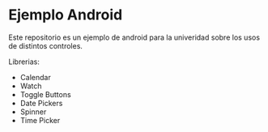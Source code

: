 
Ejemplo Android
=======================================================

Este repositorio es un ejemplo de android para la univeridad sobre los usos de distintos controles.

Librerias:

* Calendar
* Watch
* Toggle Buttons
* Date Pickers
* Spinner
* Time Picker
